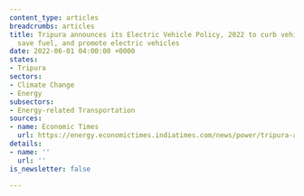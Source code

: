 ```yaml
---
content_type: articles
breadcrumbs: articles
title: Tripura announces its Electric Vehicle Policy, 2022 to curb vehicular pollution,
  save fuel, and promote electric vehicles
date: 2022-06-01 04:00:00 +0000
states:
- Tripura
sectors:
- Climate Change
- Energy
subsectors:
- Energy-related Transportation
sources:
- name: Economic Times
  url: https://energy.economictimes.indiatimes.com/news/power/tripura-adopts-electric-vehicle-policy-to-promote-evs-curb-pollution/91800654
details:
- name: ''
  url: ''
is_newsletter: false

---
```


